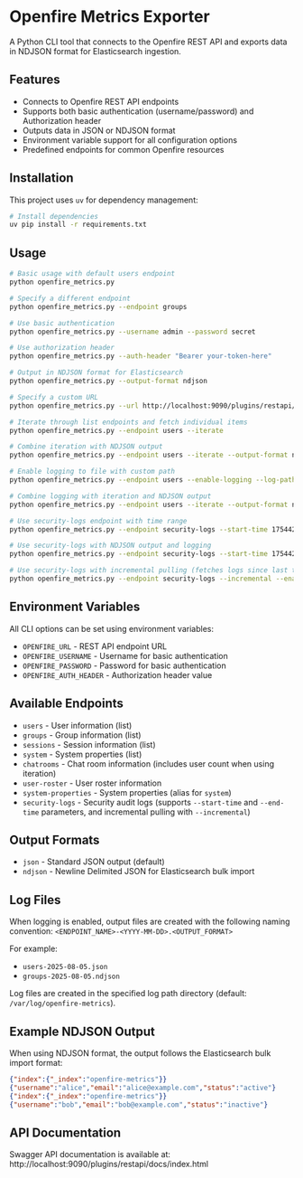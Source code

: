 # Openfire Metrics Exporter

A Python CLI tool that connects to the Openfire REST API and exports data in NDJSON format for Elasticsearch ingestion.

## Features

- Connects to Openfire REST API endpoints
- Supports both basic authentication (username/password) and Authorization header
- Outputs data in JSON or NDJSON format
- Environment variable support for all configuration options
- Predefined endpoints for common Openfire resources

## Installation

This project uses `uv` for dependency management:

```bash
# Install dependencies
uv pip install -r requirements.txt
```

## Usage

```bash
# Basic usage with default users endpoint
python openfire_metrics.py

# Specify a different endpoint
python openfire_metrics.py --endpoint groups

# Use basic authentication
python openfire_metrics.py --username admin --password secret

# Use authorization header
python openfire_metrics.py --auth-header "Bearer your-token-here"

# Output in NDJSON format for Elasticsearch
python openfire_metrics.py --output-format ndjson

# Specify a custom URL
python openfire_metrics.py --url http://localhost:9090/plugins/restapi/v1/sessions

# Iterate through list endpoints and fetch individual items
python openfire_metrics.py --endpoint users --iterate

# Combine iteration with NDJSON output
python openfire_metrics.py --endpoint users --iterate --output-format ndjson

# Enable logging to file with custom path
python openfire_metrics.py --endpoint users --enable-logging --log-path /var/log/openfire

# Combine logging with iteration and NDJSON output
python openfire_metrics.py --endpoint users --iterate --output-format ndjson --enable-logging

# Use security-logs endpoint with time range
python openfire_metrics.py --endpoint security-logs --start-time 1754425310 --end-time 1754428324

# Use security-logs with NDJSON output and logging
python openfire_metrics.py --endpoint security-logs --start-time 1754425310 --output-format ndjson --enable-logging

# Use security-logs with incremental pulling (fetches logs since last timestamp in log file)
python openfire_metrics.py --endpoint security-logs --incremental --enable-logging --output-format ndjson
```

## Environment Variables

All CLI options can be set using environment variables:

- `OPENFIRE_URL` - REST API endpoint URL
- `OPENFIRE_USERNAME` - Username for basic authentication
- `OPENFIRE_PASSWORD` - Password for basic authentication
- `OPENFIRE_AUTH_HEADER` - Authorization header value

## Available Endpoints

- `users` - User information (list)
- `groups` - Group information (list)
- `sessions` - Session information (list)
- `system` - System properties (list)
- `chatrooms` - Chat room information (includes user count when using iteration)
- `user-roster` - User roster information
- `system-properties` - System properties (alias for `system`)
- `security-logs` - Security audit logs (supports `--start-time` and `--end-time` parameters, and incremental pulling with `--incremental`)

## Output Formats

- `json` - Standard JSON output (default)
- `ndjson` - Newline Delimited JSON for Elasticsearch bulk import

## Log Files

When logging is enabled, output files are created with the following naming convention:
`<ENDPOINT_NAME>-<YYYY-MM-DD>.<OUTPUT_FORMAT>`

For example:
- `users-2025-08-05.json`
- `groups-2025-08-05.ndjson`

Log files are created in the specified log path directory (default: `/var/log/openfire-metrics`).

## Example NDJSON Output

When using NDJSON format, the output follows the Elasticsearch bulk import format:

```json
{"index":{"_index":"openfire-metrics"}}
{"username":"alice","email":"alice@example.com","status":"active"}
{"index":{"_index":"openfire-metrics"}}
{"username":"bob","email":"bob@example.com","status":"inactive"}
```

## API Documentation

Swagger API documentation is available at: http://localhost:9090/plugins/restapi/docs/index.html
